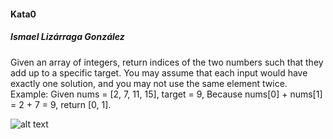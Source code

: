 #### Kata0
##### Ismael Lizárraga González

Given an array of integers, return indices of the two numbers such that they add up to a specific target.
You may assume that each input would have exactly one solution, and you may not use the same element twice.
Example:
Given nums = [2, 7, 11, 15], target = 9,    Because nums[0] + nums[1] = 2 + 7 = 9,  return [0, 1].  

![alt text](/000.jpg "Solución")

